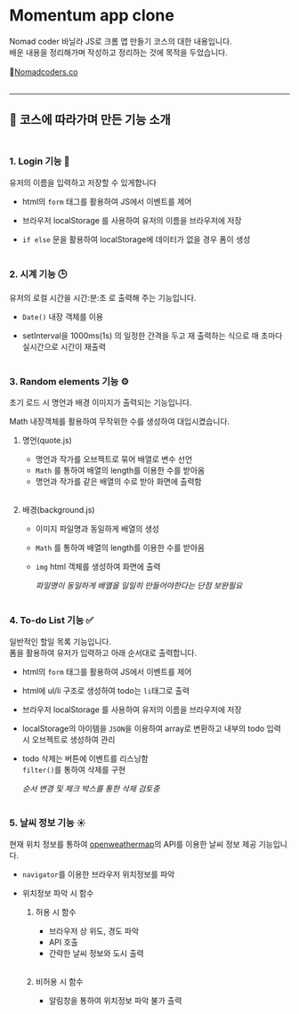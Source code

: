 # Momentum app clone

Nomad coder 바닐라 JS로 크롬 앱 만들기 코스의 대한 내용입니다.  
배운 내용을 정리해가며 작성하고 정리하는 것에 목적을 두었습니다.
<br/><br/>
🔗[Nomadcoders.co](https://nomadcoders.co/)
<br/><br/>

---

## 📝 코스에 따라가며 만든 기능 소개<br/><br/>

### 1. Login 기능 🔐

유저의 이름을 입력하고 저장할 수 있게합니다

- html의 `form` 태그를 활용하여 JS에서 이벤트를 제어

- 브라우저 localStorage 를 사용하여 유저의 이름을 브라우저에 저장

- `if else` 문을 활용하여 localStorage에 데이터가 없을 경우 폼이 생성
  <br/><br/>

### 2. 시계 기능 🕒

유저의 로컬 시간을 시간:분:초 로 출력해 주는 기능입니다.

- `Date()` 내장 객체를 이용

- setInterval을 1000ms(1s) 의 일정한 간격을 두고 재 출력하는 식으로 매 초마다 실시간으로 시간이 재출력
  <br/><br/>

### 3. Random elements 기능 ⚙️

초기 로드 시 명언과 배경 이미지가 출력되는 기능입니다.

Math 내장객체를 활용하여 무작위한 수를 생성하여 대입시켰습니다.

1. 명언(quote.js)

   - 명언과 작가를 오브젝트로 묶어 배열로 변수 선언
   - `Math` 를 통하여 배열의 length를 이용한 수를 받아옴
   - 명언과 작가를 같은 배열의 수로 받아 화면에 출력함
     <br/><br/>

2. 배경(background.js)

   - 이미지 파일명과 동일하게 배열의 생성
   - `Math` 를 통하여 배열의 length를 이용한 수를 받아옴
   - `img` html 객체를 생성하여 화면에 출력

     _파일명이 동일하게 배열을 일일히 만들어야한다는 단점 보완필요_
     <br/><br/>

### 4. To-do List 기능 ✅

일반적인 할일 목록 기능입니다.  
폼을 활용하여 유저가 입력하고 아래 순서대로 출력합니다.

- html의 `form` 태그를 활용하여 JS에서 이벤트를 제어

- html에 ul/li 구조로 생성하여 todo는 `li`태그로 출력

- 브라우저 localStorage 를 사용하여 유저의 이름을 브라우저에 저장

- localStorage의 아이템을 `JSON`을 이용하여 array로 변환하고 내부의 todo 입력 시 오브젝트로 생성하여 관리

- todo 삭제는 버튼에 이벤트를 리스닝함  
   `filter()`를 통하여 삭제를 구현

  _순서 변경 및 체크 박스를 통한 삭제 검토중_
  <br/><br/>

### 5. 날씨 정보 기능 ☀️

현재 위치 정보를 통하여 [openweathermap](https://openweathermap.org/)의 API를 이용한 날씨 정보 제공 기능입니다.

- `navigator`를 이용한 브라우저 위치정보를 파악

- 위치정보 파악 시 함수

  1. 허용 시 함수

     - 브라우저 상 위도, 경도 파악
     - API 호출
     - 간략한 날씨 정보와 도시 출력
       <br/><br/>

  2. 비허용 시 함수
     - 알림창을 통하여 위치정보 파악 불가 출력
       <br/><br/>
